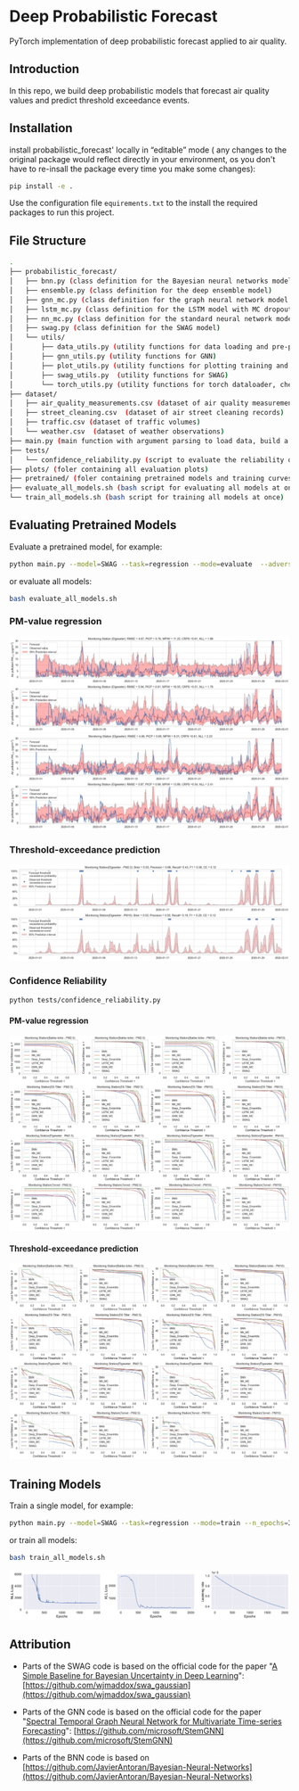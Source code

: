 # Deep Probabilistic Forecast
PyTorch implementation of deep probabilistic forecast applied to air quality.


## Introduction

In this repo, we build deep probabilistic models that forecast air quality values and predict threshold exceedance events.


## Installation

install probabilistic_forecast' locally  in “editable” mode ( any changes to the original package would reflect directly in your environment, os you don't have to re-insall the package every time you make some changes): 

 ```bash
 pip install -e .
 ```
Use the configuration file  `equirements.txt` to the install the required packages to run this project.

## File Structure


```bash
.
├── probabilistic_forecast/
│   ├── bnn.py (class definition for the Bayesian neural networks model)
│   ├── ensemble.py (class definition for the deep ensemble model)
│   ├── gnn_mc.py (class definition for the graph neural network model with MC dropout)
│   ├── lstm_mc.py (class definition for the LSTM model with MC dropout)
│   ├── nn_mc.py (class definition for the standard neural network model with MC droput)
│   ├── swag.py (class definition for the SWAG model)
│   └── utils/
│       ├── data_utils.py (utility functions for data loading and pre-processing)
│       ├── gnn_utils.py (utility functions for GNN)
│       ├── plot_utils.py (utility functions for plotting training and evaluation results)
│       ├── swag_utils.py  (utility functions for SWAG)
│       └── torch_utils.py (utility functions for torch dataloader, checking if CUDA is available)
├── dataset/
│   ├── air_quality_measurements.csv (dataset of air quality measurements)
│   ├── street_cleaning.csv  (dataset of air street cleaning records)
│   ├── traffic.csv (dataset of traffic volumes)
│   └── weather.csv  (dataset of weather observations)
├── main.py (main function with argument parsing to load data, build a model and evaluate (or train))
├── tests/
│   └── confidence_reliability.py (script to evaluate the reliability of confidence estimates of pretrained models)
├── plots/ (foler containing all evaluation plots)
├── pretrained/ (foler containing pretrained models and training curves plots)
├── evaluate_all_models.sh (bash script for evaluating all models at once)
└── train_all_models.sh (bash script for training all models at once)

```




## Evaluating Pretrained Models

Evaluate a pretrained model, for example:

```bash
python main.py --model=SWAG --task=regression --mode=evaluate  --adversarial_training
```
or evaluate all models:
```bash
bash evaluate_all_models.sh
```
### PM-value regression

![](plots/SWAG/regression_adv.jpg)
![](plots/SWAG/regression.jpg)

### Threshold-exceedance prediction

![](plots/BNN/classification.jpg)

### Confidence Reliability
```bash
python tests/confidence_reliability.py
```

#### PM-value regression
![](plots/regression_confidence_reliability_all_stations.jpg)

#### Threshold-exceedance prediction
![](plots/classification_confidence_reliability_all_stations.jpg)

## Training Models

Train a single model, for example:
```bash
python main.py --model=SWAG --task=regression --mode=train --n_epochs=3000 --adversarial_training
```
or train all models:
```bash
bash train_all_models.sh
```
![](pretrained/BNN/train_bnn_reg.jpg)

## Attribution

* Parts of the SWAG code is based on the official code for the paper "[A Simple Baseline for Bayesian Uncertainty in Deep Learning](https://arxiv.org/abs/2103.07719)": [https://github.com/wjmaddox/swa_gaussian](https://github.com/wjmaddox/swa_gaussian)

* Parts of the GNN code is based on the official code for the paper "[Spectral Temporal Graph Neural Network for Multivariate Time-series Forecasting](https://arxiv.org/abs/1902.02476)": [https://github.com/microsoft/StemGNN](https://github.com/microsoft/StemGNN)

* Parts of the BNN code is based on [https://github.com/JavierAntoran/Bayesian-Neural-Networks](https://github.com/JavierAntoran/Bayesian-Neural-Networks)


